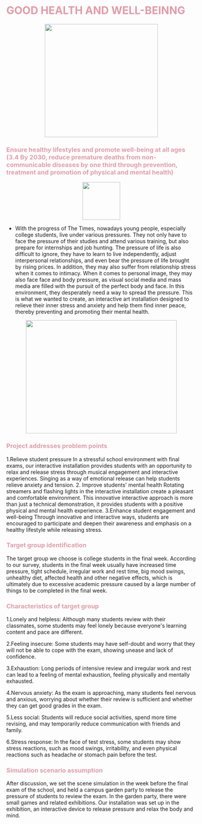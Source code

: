 <h1 style="color: #e19cab;">GOOD HEALTH AND WELL-BEINNG</h1>

<p align="center">
  <img width="300" height="300" src="https://github.com/NexMaker-Fab/2024ZWU-IS-8-BUNBUN/raw/932a6891df22e3474ab9cc122a7543bb82b7ea77/images/FINAL/IMG_7702.jpg">
</p>


<h3 style="color: #e19cab;">Ensure healthy lifestyles and promote well-being at all ages (3.4 By 2030, reduce premature deaths from non-communicable diseases by one third through prevention, treatment and promotion of physical and mental health)</h3>

<p align="center">
  <img width="100" height="100" src="https://github.com/NexMaker-Fab/2024ZWU-IS-8-BUNBUN/raw/23c2c728475903442485251c50f0581d9c135d9e/images/FINAL/%E4%B8%8B%E7%AE%AD%E5%A4%B4.png">
</p>

- With the progress of The Times, nowadays young people, especially college students, live under various pressures. They not only have to face the pressure of their studies and attend various training, but also prepare for internships and job hunting. The pressure of life is also difficult to ignore, they have to learn to live independently, adjust interpersonal relationships, and even bear the pressure of life brought by rising prices. In addition, they may also suffer from relationship stress when it comes to intimacy. When it comes to personal image, they may also face face and body pressure, as visual social media and mass media are filled with the pursuit of the perfect body and face. In this environment, they desperately need a way to spread the pressure. This is what we wanted to create, an interactive art installation designed to relieve their inner stress and anxiety and help them find inner peace, thereby preventing and promoting their mental health.

<p align="center">
  <img width="400" height="300" src="https://cdn.jsdelivr.net/gh/zhuotiantian1/Mary/img/%E6%88%AA%E5%B1%8F2024-06-28%2009.30.01.png">
</p>

<h3 style="color: #e19cab;">Project addresses problem points</h3>
1.Relieve student pressure
In a stressful school environment with final exams, our interactive installation provides students with an opportunity to relax and release stress through musical engagement and interactive experiences. Singing as a way of emotional release can help students relieve anxiety and tension.
2. Improve students' mental health
Rotating streamers and flashing lights in the interactive installation create a pleasant and comfortable environment. This innovative interactive approach is more than just a technical demonstration, it provides students with a positive physical and mental health experience.
3.Enhance student engagement and well-being
Through innovative and interactive ways, students are encouraged to participate and deepen their awareness and emphasis on a healthy lifestyle while releasing stress.

<h3 style="color: #e19cab;">Target group identification</h3>
The target group we choose is college students in the final week. According to our survey, students in the final week usually have increased time pressure, tight schedule, irregular work and rest time, big mood swings, unhealthy diet, affected health and other negative effects, which is ultimately due to excessive academic pressure caused by a large number of things to be completed in the final week.

<h3 style="color: #e19cab;">Characteristics of target group</h3>
1.Lonely and helpless: Although many students review with their classmates, some students may feel lonely because everyone's learning content and pace are different.

2.Feeling insecure: Some students may have self-doubt and worry that they will not be able to cope with the exam, showing unease and lack of confidence.

3.Exhaustion: Long periods of intensive review and irregular work and rest can lead to a feeling of mental exhaustion, feeling physically and mentally exhausted.

4.Nervous anxiety: As the exam is approaching, many students feel nervous and anxious, worrying about whether their review is sufficient and whether they can get good grades in the exam.

5.Less social: Students will reduce social activities, spend more time revising, and may temporarily reduce communication with friends and family.

6.Stress response: In the face of test stress, some students may show stress reactions, such as mood swings, irritability, and even physical reactions such as headache or stomach pain before the test.

<h3 style="color: #e19cab;">Simulation scenario assumption</h3>
 After discussion, we set the scene simulation in the week before the final exam of the school, and held a campus garden party to release the pressure of students to review the exam. In the garden party, there were small games and related exhibitions. Our installation was set up in the exhibition, an interactive device to release pressure and relax the body and mind.

